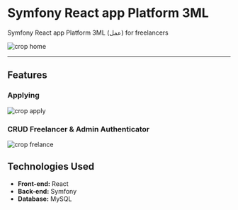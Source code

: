 # Symfony React app Platform 3ML
Symfony React app Platform 3ML (عمل) for freelancers

![crop home](https://github.com/Medamine-Bahassou/Symfony-React-app-Platform-3ML/assets/146652318/bc5b92fb-7969-456e-9a9e-51e769307d88)

<hr>

## Features

###     Applying
![crop apply](https://github.com/Medamine-Bahassou/Symfony-React-app-Platform-3ML/assets/146652318/601f9a67-e48d-4c88-ba0e-6e3a08270e14)
    
###     CRUD Freelancer & Admin Authenticator
![crop frelance](https://github.com/Medamine-Bahassou/Symfony-React-app-Platform-3ML/assets/146652318/ad40e497-d196-4fd2-b4a0-a7003043e4ae)

## Technologies Used

- **Front-end:** React
- **Back-end:** Symfony
- **Database:** MySQL
